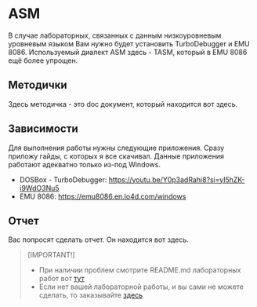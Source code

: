 # ASM

В случае лабораторных, связанных с данным низкоуровневым уровневым языком Вам нужно будет установить TurboDebugger и EMU 8086.
Используемый диалект ASM здесь - TASM, который в EMU 8086 ещё более упрощен. 

## Методички

Здесь методичка - это doc документ, который находится вот здесь. 

## Зависимости

Для выполнения работы нужны следующие приложения. Сразу приложу гайды, с которых я все скачивал. 
Данные приложения работают адекватно только из-под Windows. 

- DOSBox - TurboDebugger: https://youtu.be/Y0p3adRahi8?si=yI5hZK-i9WdO3Nu5 
- EMU 8086: https://emu8086.en.lo4d.com/windows

## Отчет

Вас попросят сделать отчет. Он находится вот здесь. 

> [IMPORTANT!]
> - При наличии проблем смотрите README.md лабораторных работ вот [тут](https://github.com/xarll/vpr/tree/main/items/mzyp)
> - Если нет вашей лабораторной работы, и вы сами не можете сделать, то заказывайте [здесь](https://www.avito.ru/alatyr/predlozheniya_uslug/reshenie_zadach_po_programmirovaniyu_dlya_shkoly_i_vuza_4015288103)
